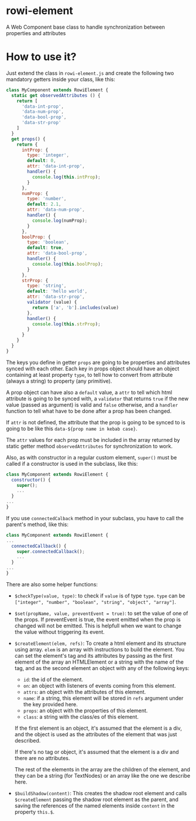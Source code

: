 # rowi-element
A Web Component base class to handle synchronization between properties and attributes

# How to use it?
Just extend the class in `rowi-element.js` and create the following two mandatory getters inside your class, like this:

```js
class MyComponent extends RowiElement {
  static get observedAttributes () {
    return [
      'data-int-prop',
      'data-num-prop',
      'data-bool-prop',
      'data-str-prop'
    ]
  }
  get props() {
    return {
      intProp: {
        type: 'integer',
        default: 0,
        attr: 'data-int-prop',
        handler() {
          console.log(this.intProp);
        }
      },
      numProp: {
        type: 'number',
        default: 2.1,
        attr: 'data-num-prop',
        handler() {
          console.log(numProp);
        }
      },
      boolProp: {
        type: 'boolean',
        default: true,
        attr: 'data-bool-prop',
        handler() {
          console.log(this.boolProp);
        }
      },
      strProp: {
        type: 'string',
        default: 'hello world',
        attr: 'data-str-prop',
        validator (value) {
          return ['a', 'b'].includes(value)
        },
        handler() {
          console.log(this.strProp);
        }
      }
    }
  }
}
```

The keys you define in getter `props` are going to be properties and attributes synced with each other. Each key in props object should have an object containing at least property `type`, to tell how to convert from attribute (always a string) to property (any primitive).

A prop object can have also a `default` value, a `attr` to tell which html attribute is going to be synced with, a `validator` that returns `true` if the new value (passed as argument) is valid and `false` otherwise, and a `handler` function to tell what have to be done after a prop has been changed.

If `attr` is not defined, the attribute that the prop is going to be synced to is going to be like this `data-${prop name in kebab case}`.

The `attr` values for each prop must be included in the array returned by static getter method `observedAttributes` for synchronization to work.

Also, as with constructor in a regular custom element, `super()` must be called if a constructor is used in the subclass, like this:

```js
class MyComponent extends RowiElement {
  constructor() {
    super();
    ...
  }
...
}
```

If you use `connectedCalback` method in your subclass, you have to call the parent's method, like this:

```js
class MyComponent extends RowiElement {
...
  connectedCallback() {
    super.connectedCallback();
    ...
  }
...
}
```

There are also some helper functions:

- `$checkType(value, type)`: to check if `value` is of type `type`. `type` can be `["integer", "number", "boolean", "string", "object", "array"]`.

- `$set(propName, value, preventEvent = true)`: to set the value of one of the props. If preventEvent is true, the event emitted when the prop is changed will not be emitted. This is helpfull when we want to change the value without triggering its event.

- `$createElement(elem, refs)`: To create a html element and its structure using array. `elem` is an array with instructions to build the element. You can set the element's tag and its attributes by passing as the first element of the array an HTMLElement or a string with the name of the tag, and as the second element an object with any of the following keys:
  - `id`: the id of the element.
  - `on`: an object with listeners of events coming from this element.
  - `attrs`: an object with the attributes of this element.
  - `name`: if a string, this element will be stored in `refs` argument under the key provided here.
  - `props`: an object with the properties of this element. 
  - `class`: a string with the class/es of this element.

  If the first element is an object, it's assumed that the element is a div, and the object is used as the attributes of the element that was just described.

  If there's no tag or object, it's assumed that the element is a div and there are no attributes.
  
  The rest of the elements in the array are the children of the element, and they can be a string (for TextNodes) or an array like the one we describe here.

- `$buildShadow(content)`: This creates the shadow root element and calls `$createElement` passing the shadow root element as the parent, and saving the references of the named elements inside `content` in the property `this.$`.
